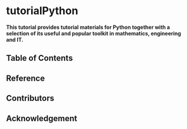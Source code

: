# tutorialPython

__This tutorial provides tutorial materials for Python together with a selection of its useful and popular toolkit in mathematics, engineering and IT.__

## Table of Contents

## Reference

## Contributors

## Acknowledgement
